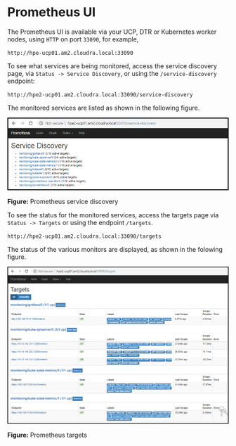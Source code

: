 # Prometheus UI

The Prometheus UI is available via your UCP, DTR or Kubernetes worker nodes, using `HTTP` on port `33090`, for example,

```
http://hpe-ucp01.am2.cloudra.local:33090
```

To see what services are being monitored, access the service discovery page, via `Status -> Service Discovery`, or using the `/service-discovery` endpoint:

```
http://hpe2-ucp01.am2.cloudra.local:33090/service-discovery
```

The monitored services are listed as shown in the following figure.

!["Prometheus service discovery"][media-prometheus-k8s-service-discovery] 

**Figure:** Prometheus service discovery


To see the status for the monitored services, access the targets page via `Status -> Targets` or using the endpoint `/targets`.

```
http://hpe2-ucp01.am2.cloudra.local:33090/targets
```

The status of the various monitors are displayed,  as shown in the folowing figure.

!["Prometheus targets"][media-prometheus-k8s-targets] 

**Figure:** Prometheus targets




[media-prometheus-k8s-service-discovery]:<../media/prometheus-k8s-service-discovery.png> 
[media-prometheus-k8s-targets]:<../media/prometheus-k8s-targets.png> 



